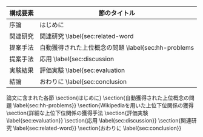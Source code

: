 構成要素 | 節のタイトル
 --- | --- 
序論 | はじめに
関連研究 | 関連研究 \label{sec:related-word
提案手法 | 自動獲得された上位概念の問題 \label{sec:hh-problems
提案手法 | 応用 \label{sec:discussion
実験結果 | 評価実験 \label{sec:evaluation
結論 | おわりに \label{sec:conclusion

論文に含まれた各節
\section{はじめに}
\section{自動獲得された上位概念の問題 \label{sec:hh-problems}}
\section{Wikipediaを用いた上位下位関係の獲得
\section{詳細な上位下位関係の獲得手法
\section{評価実験 \label{sec:evaluation}}
\section{応用 \label{sec:discussion}}
\section{関連研究 \label{sec:related-word}}
\section{おわりに \label{sec:conclusion}}
